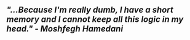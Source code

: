 

 *"...Because I'm really dumb, I have a short memory and I cannot keep all this logic in my head." - Moshfegh Hamedani*
-----------------------------------
